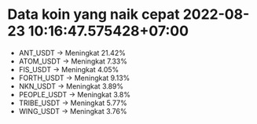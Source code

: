 # Data koin yang naik cepat 2022-08-23 10:16:47.575428+07:00

* ANT_USDT -> Meningkat 21.42%
* ATOM_USDT -> Meningkat 7.33%
* FIS_USDT -> Meningkat 4.05%
* FORTH_USDT -> Meningkat 9.13%
* NKN_USDT -> Meningkat 3.89%
* PEOPLE_USDT -> Meningkat 3.8%
* TRIBE_USDT -> Meningkat 5.77%
* WING_USDT -> Meningkat 3.76%
